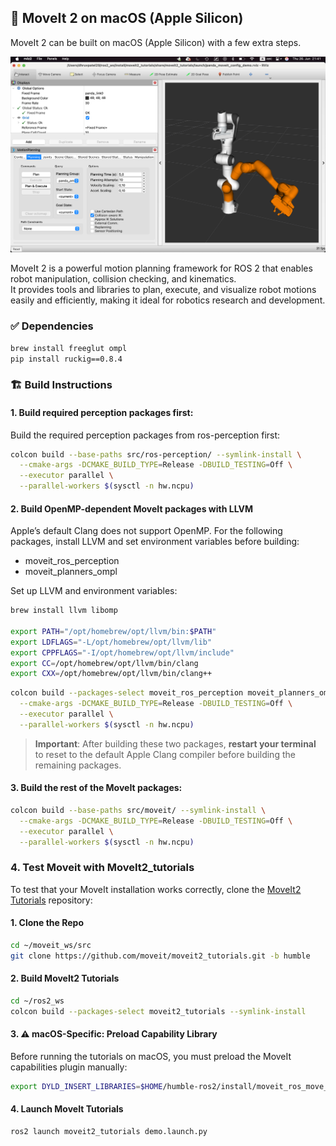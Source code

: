 ## 🤖 MoveIt 2 on macOS (Apple Silicon)

MoveIt 2 can be built on macOS (Apple Silicon) with a few extra steps.

![Final Output Screenshot](screenshots/moveit2_final.png)

MoveIt 2 is a powerful motion planning framework for ROS 2 that enables robot manipulation, collision checking, and kinematics.  
It provides tools and libraries to plan, execute, and visualize robot motions easily and efficiently, making it ideal for robotics research and development.

### ✅ Dependencies

```bash
brew install freeglut ompl
pip install ruckig==0.8.4
```
### 🏗️ Build Instructions
#### 1. Build required perception packages first:
Build the required perception packages from ros-perception first:
```bash
colcon build --base-paths src/ros-perception/ --symlink-install \
  --cmake-args -DCMAKE_BUILD_TYPE=Release -DBUILD_TESTING=Off \
  --executor parallel \
  --parallel-workers $(sysctl -n hw.ncpu)
```
#### 2. Build OpenMP-dependent MoveIt packages with LLVM
Apple’s default Clang does not support OpenMP. For the following packages, install LLVM and set environment variables before building:
  - moveit_ros_perception
  - moveit_planners_ompl

Set up LLVM and environment variables:

```bash
brew install llvm libomp

export PATH="/opt/homebrew/opt/llvm/bin:$PATH"
export LDFLAGS="-L/opt/homebrew/opt/llvm/lib"
export CPPFLAGS="-I/opt/homebrew/opt/llvm/include"
export CC=/opt/homebrew/opt/llvm/bin/clang
export CXX=/opt/homebrew/opt/llvm/bin/clang++
```
```bash
colcon build --packages-select moveit_ros_perception moveit_planners_ompl --symlink-install \
  --cmake-args -DCMAKE_BUILD_TYPE=Release -DBUILD_TESTING=Off \
  --executor parallel \
  --parallel-workers $(sysctl -n hw.ncpu)
```
> **Important**: After building these two packages, **restart your terminal** to reset to the default Apple Clang compiler before building the remaining packages.

#### 3. Build the rest of the MoveIt packages:
```bash
colcon build --base-paths src/moveit/ --symlink-install \
  --cmake-args -DCMAKE_BUILD_TYPE=Release -DBUILD_TESTING=Off \
  --executor parallel \
  --parallel-workers $(sysctl -n hw.ncpu)
```
### 4. Test Moveit with MoveIt2_tutorials

To test that your MoveIt installation works correctly, clone the [MoveIt2 Tutorials](https://github.com/moveit/moveit2_tutorials.git) repository:

#### 1. Clone the Repo
```bash
cd ~/moveit_ws/src
git clone https://github.com/moveit/moveit2_tutorials.git -b humble
```

#### 2. Build MoveIt2 Tutorials
```bash
cd ~/ros2_ws
colcon build --packages-select moveit2_tutorials --symlink-install
```

#### 3. ⚠️ macOS-Specific: Preload Capability Library

Before running the tutorials on macOS, you must preload the MoveIt capabilities plugin manually:

```bash
export DYLD_INSERT_LIBRARIES=$HOME/humble-ros2/install/moveit_ros_move_group/lib/libmoveit_move_group_default_capabilities.dylib
```
#### 4. Launch MoveIt Tutorials
```bash
ros2 launch moveit2_tutorials demo.launch.py
```

